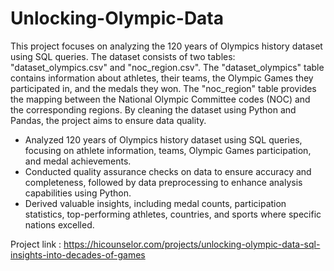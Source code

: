 # Unlocking-Olympic-Data
This project focuses on analyzing the 120 years of Olympics history dataset using SQL queries. The dataset consists of two tables: "dataset_olympics.csv" and "noc_region.csv". The "dataset_olympics" table contains information about athletes, their teams, the Olympic Games they participated in, and the medals they won. The "noc_region" table provides the mapping between the National Olympic Committee codes (NOC) and the corresponding regions. By cleaning the dataset using Python and Pandas, the project aims to ensure data quality.

* Analyzed 120 years of Olympics history dataset using SQL queries, focusing on athlete information, teams, Olympic Games participation, and medal
achievements.
* Conducted quality assurance checks on data to ensure accuracy and completeness, followed by data preprocessing to enhance analysis capabilities using Python.
* Derived valuable insights, including medal counts, participation statistics, top-performing athletes, countries, and sports where specific nations excelled.

Project link :
https://hicounselor.com/projects/unlocking-olympic-data-sql-insights-into-decades-of-games
